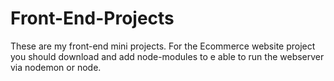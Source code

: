 # Front-End-Projects
These are my front-end mini projects.
For the Ecommerce website project you should download and add node-modules to e able to run the webserver via nodemon or node.
